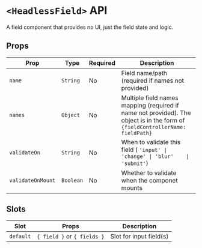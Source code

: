 # `<HeadlessField>` API

<TabNav :items="[
{ label: 'Usage', link: '/headless/field' },
{ label: 'API', link: '/headless/field_api' },
]" />

A field component that provides no UI, just the field state and logic.

## Props

| Prop | Type | Required | Description                                                                                                                  |
|------|------|----------|------------------------------------------------------------------------------------------------------------------------------|
| `name` | `String` | No       | Field name/path (required if names not provided)                                                                             |
| `names` | `Object` | No       | Multiple field names mapping (required if name not provided). The object is in the form of `{fieldControllerName: fieldPath}` |
| `validateOn` | `String` | No       | When to validate this field ( `'input' \| 'change' \| 'blur'    \| 'submit'`)                                                |
| `validateOnMount` | `Boolean` | No       | Whether to validate when the componet mounts                                                                                 |

## Slots

| Slot | Props                       | Description             |
|------|-----------------------------|-------------------------|
| `default` | `{ field }` or `{ fields }` | Slot for input field(s) |
